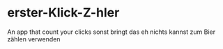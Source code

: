 # erster-Klick-Z-hler
An app that count your clicks 
sonst bringt das eh nichts 
kannst zum Bier zählen verwenden 
